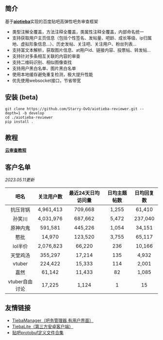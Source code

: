 ## 简介

基于[**aiotieba**](https://github.com/Starry-OvO/aiotieba)实现的百度贴吧高弹性吧务审查框架

+ 类型注解全覆盖，方法注释全覆盖，类属性注释全覆盖，内部命名统一
+ 支持获取用户主页信息（包括个性签名、发帖量、吧龄、成长等级、ip归属地、虚拟形象信息...）、历史发帖、关注吧、关注用户、粉丝列表...
+ 支持富文本解析，获取图片信息、at用户id、链接内容、投票帖、转发帖...
+ 支持针对多条相互关联的内容的审查
+ 支持二维码识别、相似图像查找
+ 支持用户黑白名单、图片黑白名单
+ 使用本地缓存避免重复检测，极大提升性能
+ 优先使用websocket接口，节省带宽

## 安装 (beta)

```shell
git clone https://github.com/Starry-OvO/aiotieba-reviewer.git --depth=1 -b develop
cd ./aiotieba-reviewer
pip install .
```

## 教程

[**云审查教程**](https://review.aiotieba.cc/tutorial/reviewer/)

## 客户名单

*2023.05.11更新*

|      吧名      | 关注用户数 | 最近24天日均访问量 | 日均主题帖数 | 日均回复数 |
| :------------: | :--------: | :----------------: | :----------: | :--------: |
|    抗压背锅    | 4,961,413  |      709,668       |    1,255     |   61,410   |
|     孙笑川     | 4,031,976  |      687,662       |    5,472     |  237,040   |
|    原神内鬼    |  591,581   |      445,226       |    1,054     |   34,151   |
|      憨批      |   14,970   |      123,520       |    3,755     |   65,117   |
|    lol半价     | 2,076,823  |       66,220       |     236      |   10,166   |
|    天堂鸡汤    |  355,297   |       17,214       |     135      |   4,932    |
|     vtuber     |  224,422   |       15,333       |     114      |   2,001    |
|      嘉然      |   61,142   |       11,433       |      82      |   1,085    |
| vtuber自由讨论 |   17,225   |       1,124        |      1       |     15     |

## 友情链接

+ [TiebaManager（吧务管理器 有用户界面）](https://github.com/dog194/TiebaManager)
+ [TiebaLite（第三方安卓客户端）](https://github.com/HuanCheng65/TiebaLite/tree/4.0-dev)
+ [贴吧protobuf定义文件合集](https://github.com/n0099/tbclient.protobuf)
